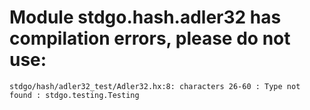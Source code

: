 # Module stdgo.hash.adler32 has compilation errors, please do not use:
```
stdgo/hash/adler32_test/Adler32.hx:8: characters 26-60 : Type not found : stdgo.testing.Testing

```

